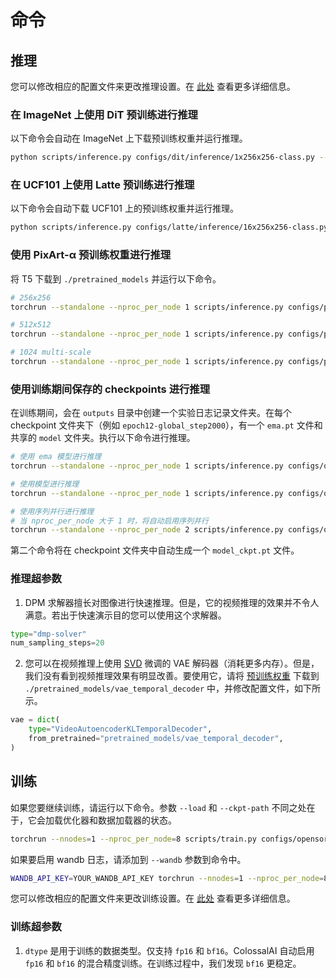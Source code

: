 # 命令

## 推理

您可以修改相应的配置文件来更改推理设置。在 [此处](/docs/structure.md#inference-config-demos) 查看更多详细信息。

### 在 ImageNet 上使用 DiT 预训练进行推理

以下命令会自动在 ImageNet 上下载预训练权重并运行推理。

```bash
python scripts/inference.py configs/dit/inference/1x256x256-class.py --ckpt-path DiT-XL-2-256x256.pt
```

### 在 UCF101 上使用 Latte 预训练进行推理

以下命令会自动下载 UCF101 上的预训练权重并运行推理。

```bash
python scripts/inference.py configs/latte/inference/16x256x256-class.py --ckpt-path Latte-XL-2-256x256-ucf101.pt
```

### 使用 PixArt-α 预训练权重进行推理

将 T5 下载到 `./pretrained_models` 并运行以下命令。

```bash
# 256x256
torchrun --standalone --nproc_per_node 1 scripts/inference.py configs/pixart/inference/1x256x256.py --ckpt-path PixArt-XL-2-256x256.pth

# 512x512
torchrun --standalone --nproc_per_node 1 scripts/inference.py configs/pixart/inference/1x512x512.py --ckpt-path PixArt-XL-2-512x512.pth

# 1024 multi-scale
torchrun --standalone --nproc_per_node 1 scripts/inference.py configs/pixart/inference/1x1024MS.py --ckpt-path PixArt-XL-2-1024MS.pth
```

### 使用训练期间保存的 checkpoints 进行推理

在训练期间，会在 `outputs` 目录中创建一个实验日志记录文件夹。在每个 checkpoint 文件夹下（例如 `epoch12-global_step2000`），有一个 `ema.pt` 文件和 共享的 `model` 文件夹。执行以下命令进行推理。

```bash
# 使用 ema 模型进行推理
torchrun --standalone --nproc_per_node 1 scripts/inference.py configs/opensora/inference/16x256x256.py --ckpt-path outputs/001-STDiT-XL-2/epoch12-global_step2000/ema.pt

# 使用模型进行推理
torchrun --standalone --nproc_per_node 1 scripts/inference.py configs/opensora/inference/16x256x256.py --ckpt-path outputs/001-STDiT-XL-2/epoch12-global_step2000

# 使用序列并行进行推理
# 当 nproc_per_node 大于 1 时，将自动启用序列并行
torchrun --standalone --nproc_per_node 2 scripts/inference.py configs/opensora/inference/16x256x256.py --ckpt-path outputs/001-STDiT-XL-2/epoch12-global_step2000
```

第二个命令将在 checkpoint 文件夹中自动生成一个 `model_ckpt.pt` 文件。

### 推理超参数

1. DPM 求解器擅长对图像进行快速推理。但是，它的视频推理的效果并不令人满意。若出于快速演示目的您可以使用这个求解器。

```python
type="dmp-solver"
num_sampling_steps=20
```

2. 您可以在视频推理上使用 [SVD](https://huggingface.co/stabilityai/stable-video-diffusion-img2vid-xt) 微调的 VAE 解码器（消耗更多内存）。但是，我们没有看到视频推理效果有明显改善。要使用它，请将 [预训练权重](https://huggingface.co/maxin-cn/Latte/tree/main/t2v_required_models/vae_temporal_decoder) 下载到 `./pretrained_models/vae_temporal_decoder` 中，并修改配置文件，如下所示。

```python
vae = dict(
    type="VideoAutoencoderKLTemporalDecoder",
    from_pretrained="pretrained_models/vae_temporal_decoder",
)
```

## 训练

如果您要继续训练，请运行以下命令。参数 ``--load`` 和 ``--ckpt-path`` 不同之处在于，它会加载优化器和数据加载器的状态。

```bash
torchrun --nnodes=1 --nproc_per_node=8 scripts/train.py configs/opensora/train/64x512x512.py --data-path YOUR_CSV_PATH --load YOUR_PRETRAINED_CKPT
```

如果要启用 wandb 日志，请添加到 `--wandb` 参数到命令中。

```bash
WANDB_API_KEY=YOUR_WANDB_API_KEY torchrun --nnodes=1 --nproc_per_node=8 scripts/train.py configs/opensora/train/64x512x512.py --data-path YOUR_CSV_PATH --wandb True
```

您可以修改相应的配置文件来更改训练设置。在 [此处](/docs/structure.md#training-config-demos) 查看更多详细信息。

### 训练超参数

1. `dtype` 是用于训练的数据类型。仅支持 `fp16` 和 `bf16`。ColossalAI 自动启用 `fp16` 和 `bf16` 的混合精度训练。在训练过程中，我们发现 `bf16` 更稳定。
